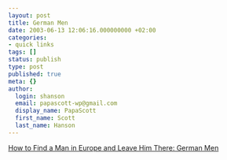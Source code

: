 ```yaml
---
layout: post
title: German Men
date: 2003-06-13 12:06:16.000000000 +02:00
categories:
- quick links
tags: []
status: publish
type: post
published: true
meta: {}
author:
  login: shanson
  email: papascott-wp@gmail.com
  display_name: PapaScott
  first_name: Scott
  last_name: Hanson
---
```

<p><a title="fashionably late doesn't exist" href="http://americangirlsareeasy.com/book/german_men.shtml">How to Find a Man in Europe and Leave Him There: German Men</a></p>
